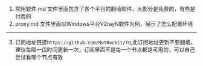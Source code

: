 1. 常用软件.md 文件里面包含了各个平台的翻墙软件，大部分是免费的，有些是付费的
2. proxy.md 文件里面以Windows平台V2rayN软件为例，展示了怎么配置环境
***
3. 订阅地址链接`https://github.com/HotRockit/FQ`,此订阅地址更新不要翻墙，建议每隔一段时间更新一次，订阅里面不是每一个节点都是可用的，可以自己尝试看哪个节点有效

